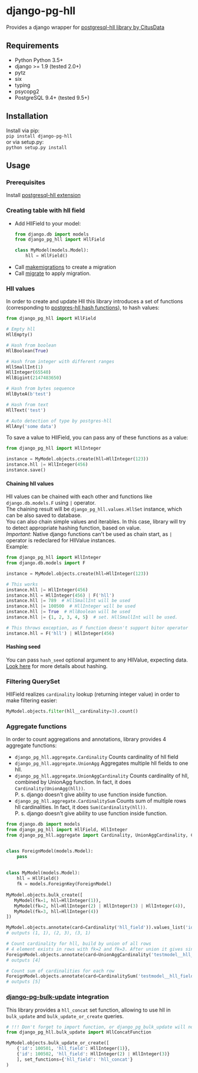 # django-pg-hll
Provides a django wrapper for [postgresql-hll library by CitusData](https://github.com/citusdata/postgresql-hll#the-importance-of-hashing)

## Requirements
* Python Python 3.5+  
* django >= 1.9 (tested 2.0+)  
* pytz
* six
* typing
* psycopg2
* PostgreSQL 9.4+ (tested 9.5+)  

## Installation
Install via pip:  
`pip install django-pg-hll`    
or via setup.py:  
`python setup.py install`

## Usage
### Prerequisites
Install [postgresql-hll extension](https://github.com/citusdata/postgresql-hll#install)

### Creating table with hll field
* Add HllField to your model:
  ```python
  from django.db import models
  from django_pg_hll import HllField
  
  class MyModel(models.Model):
      hll = HllField()
  ```
* Call [makemigrations](https://docs.djangoproject.com/en/2.1/ref/django-admin/#django-admin-makemigrations) to create a migration
* Call [migrate](https://docs.djangoproject.com/en/2.1/ref/django-admin/#django-admin-migrate) to apply migration.

### Hll values
In order to create and update Hll this library introduces a set of functions 
(corresponding to [postgres-hll hash functions](https://github.com/citusdata/postgresql-hll#hashing)),
 to hash values:
```python
from django_pg_hll import HllField

# Empty hll
HllEmpty()

# Hash from boolean
HllBoolean(True)

# Hash from integer with different ranges
HllSmallInt(1)
HllInteger(65540)
HllBigint(2147483650)

# Hash from bytes sequence
HllByteA(b'test')

# Hash from text
HllText('test')

# Auto detection of type by postgres-hll
HllAny('some data')
```

To save a value to HllField, you can pass any of these functions as a value:
```python
from django_pg_hll import HllInteger

instance = MyModel.objects.create(hll=HllInteger(123))
instance.hll |= HllInteger(456)
instance.save()
```

#### Chaining hll values
Hll values can be chained with each other and functions like `django.db.models.F` using `|` operator.  
The chaining result will be `django_pg_hll.values.HllSet` instance, which can be also saved to database.  
You can also chain simple values and iterables. 
In this case, library will try to detect appropriate hashing function, based on value.  
*Important*: Native django functions can't be used as chain start, as `|` operator is redeclared for HllValue instances.  
Example:
```python
from django_pg_hll import HllInteger
from django.db.models import F

instance = MyModel.objects.create(hll=HllInteger(123))

# This works
instance.hll |= HllInteger(456)
instance.hll = HllInteger(456) | F('hll')
instance.hll |= 789  # HllSmallInt will be used
instance.hll |= 100500  # HllInteger will be used
instance.hll |= True  # HllBoolean will be used
instance.hll |= {1, 2, 3, 4, 5}  # set. HllSmallInt will be used.

# This throws exception, as F function doesn't support bitor operator
instance.hll = F('hll') | HllInteger(456)
```
 
#### Hashing seed
You can pass `hash_seed` optional argument to any HllValue, expecting data.  
[Look here](https://github.com/citusdata/postgresql-hll#the-importance-of-hashing) for more details about hashing.


### Filtering QuerySet
HllField realizes `cardinality` lookup (returning integer value) in order to make filtering easier:
```python
MyModel.objects.filter(hll__cardinality=3).count()
```

### Aggregate functions
In order to count aggregations and annotations, library provides 4 aggregate functions:
* `django_pg_hll.aggregate.Cardinality`
  Counts cardinality of hll field
* `django_pg_hll.aggregate.UnionAgg`
  Aggregates multiple hll fields to one hll.
* `django_pg_hll.aggregate.UnionAggCardinality`
  Counts cardinality of hll, combined by UnionAgg function. In fact, it does `Cardinality(UnionAgg(hll))`.  
  P. s. django doesn't give ability to use function inside function.
* `django_pg_hll.aggregate.CardinalitySum`
  Counts sum of multiple rows hll cardinalities. In fact, it does `Sum(Cardinality(hll))`.  
  P. s. django doesn't give ability to use function inside function.
```python
from django.db import models
from django_pg_hll import HllField, HllInteger
from django_pg_hll.aggregate import Cardinality, UnionAggCardinality, CardinalitySum


class ForeignModel(models.Model):
    pass
  
  
class MyModel(models.Model):
    hll = HllField()
    fk = models.ForeignKey(ForeignModel)
    
MyModel.objects.bulk_create([
   MyModel(fk=1, hll=HllInteger(1)),
   MyModel(fk=2, hll=HllInteger(2) | HllInteger(3) | HllInteger(4)),
   MyModel(fk=3, hll=HllInteger(4))
])

MyModel.objects.annotate(card=Cardinality('hll_field')).values_list('id', 'card')
# outputs (1, 1), (2, 3), (3, 1)

# Count cardinality for hll, build by union of all rows
# 4 element exists in rows with fk=2 and fk=3. After union it gives single result 
ForeignModel.objects.annotate(card=UnionAggCardinality('testmodel__hll_field')).values_list('card', flat=True)
# outputs [4]

# Count sum of cardinalities for each row
ForeignModel.objects.annotate(card=CardinalitySum('testmodel__hll_field')).values_list('card', flat=True)
# outputs [5]
```
 
### [django-pg-bulk-update](https://github.com/M1hacka/django-pg-bulk-update) integration
This library provides a `hll_concat` set function,
allowing to use hll in `bulk_update` and `bulk_update_or_create` queries.
```python
# !!! Don't forget to import function, or django_pg_bulk_update will not find it
from django_pg_hll.bulk_update import HllConcatFunction

MyModel.objects.bulk_update_or_create([
    {'id': 100501, 'hll_field': HllInteger(1)},
    {'id': 100502, 'hll_field': HllInteger(2) | HllInteger(3)}
    ], set_functions={'hll_field': 'hll_concat'}
)
```
